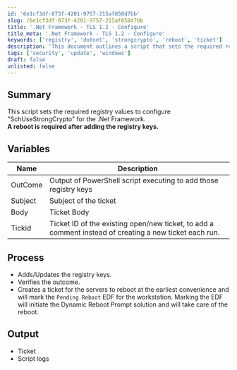 ```yaml
---
id: '6e1cf3df-873f-4201-9757-215af858d7bb'
slug: /6e1cf3df-873f-4201-9757-215af858d7bb
title: '.Net Framework - TLS 1.2 - Configure'
title_meta: '.Net Framework - TLS 1.2 - Configure'
keywords: ['registry', 'dotnet', 'strongcrypto', 'reboot', 'ticket']
description: 'This document outlines a script that sets the required registry values to configure "SchUseStrongCrypto" for the .Net Framework. A reboot is required after adding the registry keys. The script is designed to be executed as an autofix script from ConnectWise Automate, ensuring proper configuration and ticket management for reboots.'
tags: ['security', 'update', 'windows']
draft: false
unlisted: false
---
```


## Summary

This script sets the required registry values to configure "SchUseStrongCrypto" for the .Net Framework.  
**A reboot is required after adding the registry keys.**

## Variables

| Name    | Description                                                                                            |
| ------- | ------------------------------------------------------------------------------------------------------ |
| OutCome | Output of PowerShell script executing to add those registry keys                                       |
| Subject | Subject of the ticket                                                                                  |
| Body    | Ticket Body                                                                                            |
| Tickid  | Ticket ID of the existing open/new ticket, to add a comment instead of creating a new ticket each run. |

## Process

- Adds/Updates the registry keys.
- Verifies the outcome. 
- Creates a ticket for the servers to reboot at the earliest convenience and will mark the `Pending Reboot` EDF for the workstation. Marking the EDF will initiate the Dynamic Reboot Prompt solution and will take care of the reboot.

## Output

- Ticket
- Script logs

